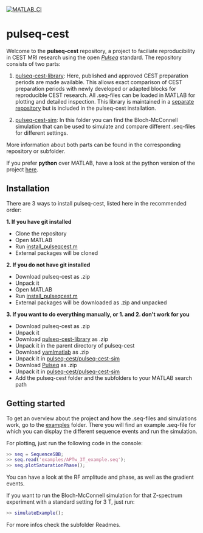 [![MATLAB_CI](https://github.com/kherz/pulseq-cest/actions/workflows/ci.yml/badge.svg?branch=major_update)](https://github.com/kherz/pulseq-cest/blob/major_update/.github/workflows/ci.yml)

# pulseq-cest

Welcome to the **pulseq-cest** repository, a project to faciliate reproducibility in CEST MRI research using the open [*Pulseq*](https://pulseq.github.io/) standard. The repository consists of two parts:
1. [pulseq-cest-library](https://github.com/kherz/pulseq-cest-library): 
Here, published and approved CEST preparation periods are made available.
This allows exact comparison of CEST preparation periods with newly developed or adapted blocks for reproducible CEST research. All .seq-files can be loaded in MATLAB for plotting and detailed inspection. This library is maintained in a [separate repository](https://github.com/kherz/pulseq-cest-library) but is included in the pulseq-cest installation.

2. [pulseq-cest-sim](pulseq-cest-sim): In this folder you can find the  Bloch-McConnell simulation that can be used to simulate and compare different .seq-files for different settings.

More information about both parts can be found in the corresponding repository or subfolder. 

If you prefer **python** over MATLAB, have a look at the python version of the project [here](https://github.com/KerstinHut/pypulseq-cest).

## Installation

There are 3 ways to install pulseq-cest, listed here in the recommended order:

**1. If you have git installed**
* Clone the repository 
* Open MATLAB
* Run [install_pulseqcest.m](install_pulseqcest.m)
* External packages will be cloned 

**2. If you do not have git installed**
* Download pulseq-cest as .zip 
* Unpack it
* Open MATLAB
* Run [install_pulseqcest.m](install_pulseqcest.m)
* External packages will be downloaded as .zip and unpacked

**3. If you want to do everything manually, or 1. and 2. don't work for you**
* Download pulseq-cest as .zip 
* Unpack it
* Download [pulseq-cest-library](https://github.com/kherz/pulseq-cest-library) as .zip 
* Unpack it in the parent directory of pulseq-cest
* Download [yamlmatlab](https://github.com/ewiger/yamlmatlab) as .zip
* Unpack it in [pulseq-cest/pulseq-cest-sim](pulseq-cest-sim)
* Download [Pulseq](https://github.com/pulseq/pulseq/releases/tag/v1.3.1) as .zip
* Unpack it in [pulseq-cest/pulseq-cest-sim](pulseq-cest-sim)
* Add the pulseq-cest folder and the subfolders to your MATLAB search path

## Getting started
To get an overview about the project and how the .seq-files and simulations work, go to the [examples](examples) folder.
There you will find an example .seq-file for which you can display the different sequence events and run the simulation.

For plotting, just run the following code in the console:
```Matlab
>> seq = SequenceSBB;
>> seq.read('examples/APTw_3T_example.seq');
>> seq.plotSaturationPhase();
```
You can have a look at the RF amplitude and phase, as well as the gradient events.

If you want to run the Bloch-McConnell simulation for that Z-spectrum experiment with a standard setting for 3 T, just run:
```Matlab
>> simulateExample();
```

For more infos check the subfolder Readmes.


